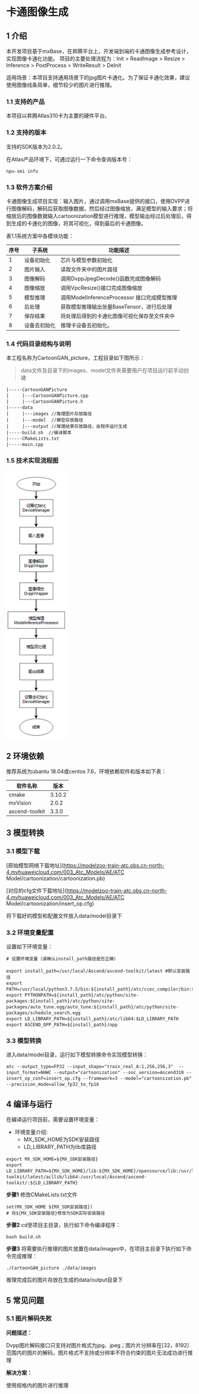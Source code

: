 # 卡通图像生成

## 1 介绍
本开发项目基于mxBase，在昇腾平台上，开发端到端的卡通图像生成参考设计，实现图像卡通化功能。
项目的主要处理流程为：Init > ReadImage > Resize > Inference > PostProcess > WriteResult > DeInit

适用场景：本项目支持通用场景下的jpg图片卡通化。为了保证卡通化效果，建议使用图像线条简单，细节较少的图片进行推理。

### 1.1 支持的产品

本项目以昇腾Atlas310卡为主要的硬件平台。

### 1.2 支持的版本

支持的SDK版本为2.0.2。

在Atlas产品环境下，可通过运行一下命令查询版本号：

```
npu-smi info
```



### 1.3 软件方案介绍

卡通图像生成项目实现：输入图片，通过调用mxBase提供的接口，使用DVPP进行图像解码，解码后获取图像数据，然后经过图像缩放，满足模型的输入要求；将缩放后的图像数据输入cartoonization模型进行推理，模型输出经过后处理后，得到生成的卡通化的图像，将其可视化，得到最后的卡通图像。

表1.1系统方案中各模块功能：

| 序号 | 子系统       | 功能描述                                     |
| ---- | ------------ | -------------------------------------------- |
| 1    | 设备初始化   | 芯片与模型参数初始化                         |
| 2    | 图片输入     | 读取文件夹中的图片路径                       |
| 3    | 图像解码     | 调用DvppJpegDecode()函数完成图像解码         |
| 4    | 图像缩放     | 调用VpcResize()接口完成图像缩放              |
| 5    | 模型推理     | 调用ModelInferenceProcessor 接口完成模型推理 |
| 6    | 后处理       | 获取模型推理输出张量BaseTensor，进行后处理   |
| 7    | 保存结果     | 将处理后得到的卡通化图像可视化保存至文件夹中 |
| 8    | 设备去初始化 | 推理卡设备去初始化。                         |



### 1.4 代码目录结构与说明

本工程名称为CartoonGAN_picture，工程目录如下图所示：

> data文件及目录下的images、model文件夹需要用户在项目运行前手动创建

```
|-----CartoonGANPicture
|     |---CartoonGANPicture.cpp
|     |---CartoonGANPicture.h
|-----data
|     |---images //推理图片存放路径
|     |---model  //模型存放路径
|     |---output //推理结果存放路径，由程序运行生成
|-----build.sh  //编译脚本
|-----CMakeLists.txt
|-----main.cpp
```



### 1.5 技术实现流程图

![image-20210929114019494](image.png)



## 2 环境依赖

推荐系统为ubantu 18.04或centos 7.6，环境依赖软件和版本如下表：

| 软件名称       | 版本   |
| -------------- | ------ |
| cmake          | 3.10.2 |
| mxVision       | 2.0.2  |
| ascend-toolkit | 3.3.0  |

## 3 模型转换

### 3.1 模型下载

[原始模型网络下载地址](https://modelzoo-train-atc.obs.cn-north-4.myhuaweicloud.com/003_Atc_Models/AE/ATC Model/cartoonization/cartoonization.pb)

[对应的cfg文件下载地址](https://modelzoo-train-atc.obs.cn-north-4.myhuaweicloud.com/003_Atc_Models/AE/ATC Model/cartoonization/insert_op.cfg)

将下载好的模型和配置文件放入data/model目录下

### 3.2 环境变量配置

设置如下环境变量：

```
# 设置环境变量（请确认install_path路径是否正确）

export install_path=/usr/local/Ascend/ascend-toolkit/latest #默认安装路径
export PATH=/usr/local/python3.7.5/bin:${install_path}/atc/ccec_compiler/bin:${install_path}/atc/bin:$PATH
export PYTHONPATH=${install_path}/atc/python/site-packages:${install_path}/atc/python/site-packages/auto_tune.egg/auto_tune:${install_path}/atc/python/site-packages/schedule_search.egg
export LD_LIBRARY_PATH=${install_path}/atc/lib64:$LD_LIBRARY_PATH
export ASCEND_OPP_PATH=${install_path}/opp
```

### 3.3 模型转换

进入data/model目录，运行如下模型转换命令实现模型转换：

```
atc --output_type=FP32 --input_shape="train_real_A:1,256,256,3"  --input_format=NHWC --output="cartoonization" --soc_version=Ascend310 --insert_op_conf=insert_op.cfg --framework=3 --model="cartoonization.pb" --precision_mode=allow_fp32_to_fp16
```



## 4 编译与运行

在编译运行项目前，需要设置环境变量：

- 环境变量介绍:
  - MX_SDK_HOME为SDK安装路径
  - LD_LIBRARY_PATH为lib库路径

```
export MX_SDK_HOME=${MX_SDK安装路径}
export LD_LIBRARY_PATH=${MX_SDK_HOME}/lib:${MX_SDK_HOME}/opensource/lib:/usr/local/Ascend/ascend-toolkit/latest/acllib/lib64:/usr/local/Ascend/ascend-toolkit/:${LD_LIBRARY_PATH}
```

**步骤1** 修改CMakeLists.txt文件

```
set(MX_SDK_HOME ${MX_SDK安装路径})
# 将${MX_SDK安装路径}修改为SDK实际安装路径
```

**步骤2** cd至项目主目录，执行如下命令编译程序：

```
bash build.sh
```

**步骤3** 将需要执行推理的图片放置在data/images中，在项目主目录下执行如下命令完成推理：

```
./CartoonGAN_picture ./data/images
```

推理完成后的图片存放在生成的data/output目录下

## 5 常见问题

### 5.1 图片解码失败

**问题描述：**

Dvpp图片解码接口只支持对图片格式为jpg、jpeg；图片片分辨率在[32，8192]范围内的图片的解码，图片格式不支持或分辨率不符合约束的图片无法成功进行推理

**解决方案：**

使用规格内的图片进行推理